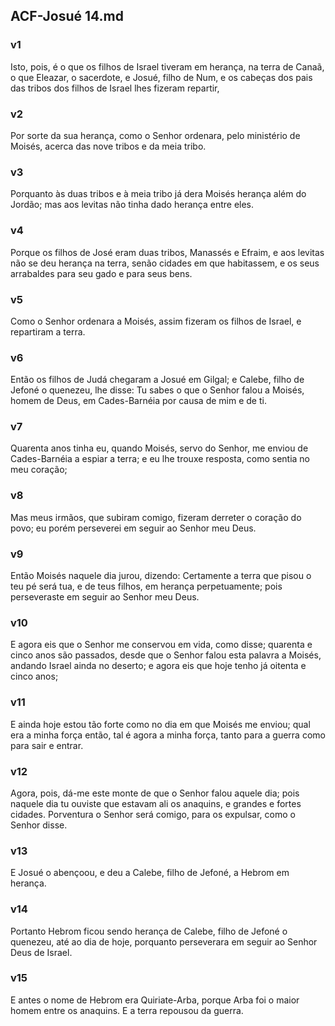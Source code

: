 ## ACF-Josué 14.md
### v1
 Isto, pois, é o que os filhos de Israel tiveram em herança, na terra de Canaã, o que Eleazar, o sacerdote, e Josué, filho de Num, e os cabeças dos pais das tribos dos filhos de Israel lhes fizeram repartir,
### v2
 Por sorte da sua herança, como o Senhor ordenara, pelo ministério de Moisés, acerca das nove tribos e da meia tribo.
### v3
 Porquanto às duas tribos e à meia tribo já dera Moisés herança além do Jordão; mas aos levitas não tinha dado herança entre eles.
### v4
 Porque os filhos de José eram duas tribos, Manassés e Efraim, e aos levitas não se deu herança na terra, senão cidades em que habitassem, e os seus arrabaldes para seu gado e para seus bens.
### v5
 Como o Senhor ordenara a Moisés, assim fizeram os filhos de Israel, e repartiram a terra.
### v6
 Então os filhos de Judá chegaram a Josué em Gilgal; e Calebe, filho de Jefoné o quenezeu, lhe disse: Tu sabes o que o Senhor falou a Moisés, homem de Deus, em Cades-Barnéia por causa de mim e de ti.
### v7
 Quarenta anos tinha eu, quando Moisés, servo do Senhor, me enviou de Cades-Barnéia a espiar a terra; e eu lhe trouxe resposta, como sentia no meu coração;
### v8
 Mas meus irmãos, que subiram comigo, fizeram derreter o coração do povo; eu porém perseverei em seguir ao Senhor meu Deus.
### v9
 Então Moisés naquele dia jurou, dizendo: Certamente a terra que pisou o teu pé será tua, e de teus filhos, em herança perpetuamente; pois perseveraste em seguir ao Senhor meu Deus.
### v10
 E agora eis que o Senhor me conservou em vida, como disse; quarenta e cinco anos são passados, desde que o Senhor falou esta palavra a Moisés, andando Israel ainda no deserto; e agora eis que hoje tenho já oitenta e cinco anos;
### v11
 E ainda hoje estou tão forte como no dia em que Moisés me enviou; qual era a minha força então, tal é agora a minha força, tanto para a guerra como para sair e entrar.
### v12
 Agora, pois, dá-me este monte de que o Senhor falou aquele dia; pois naquele dia tu ouviste que estavam ali os anaquins, e grandes e fortes cidades. Porventura o Senhor será comigo, para os expulsar, como o Senhor disse.
### v13
 E Josué o abençoou, e deu a Calebe, filho de Jefoné, a Hebrom em herança.
### v14
 Portanto Hebrom ficou sendo herança de Calebe, filho de Jefoné o quenezeu, até ao dia de hoje, porquanto perseverara em seguir ao Senhor Deus de Israel.
### v15
 E antes o nome de Hebrom era Quiriate-Arba, porque Arba foi o maior homem entre os anaquins. E a terra repousou da guerra.
